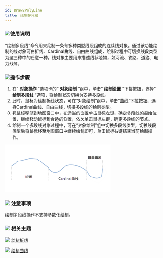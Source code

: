 ```yaml
---
id: Draw2PolyLine
title: 绘制多段线
---
```

### ![](../../../img/read.gif)使用说明

“绘制多段线”命令用来绘制一条有多种类型线段组成的连续线对象。通过该功能绘制的线对象可由折线、Cardinal曲线、自由曲线组成，绘制过程中可切换线段类型为这三种中的任意一种。线对象主要用来描述线状地物，如河流、铁路、道路、电力线等。

### ![](../../../img/read.gif)操作步骤

1. 在“ **对象操作** ”选项卡的“ **对象绘制** ”组中，单击“ **绘制设置** ”下拉按钮，选择” **绘制多段线** “选项，将绘制状态切换为支持多段线。
2. 此时，鼠标为绘制折线状态，可在“对象绘制”组中，单击“曲线”下拉按钮，选择Cardinal曲线、自由曲线，切换多段线的绘制类型。
3. 将鼠标移动到地图窗口中，在适当的位置单击鼠标左键，确定多段线的起始位置，继续移动鼠标到合适的位置，依次单击鼠标左键，确定多段线的节点。
4. 绘制一个多段线对象过程中，可在“对象绘制”组中切换多段线类型，切换线段类型后将鼠标移至地图窗口中继续绘制即可，单击鼠标右键结束当前绘制操作。  

![](img/Draw2PolyLine.png)  


### ![](../../../img/note.png) 注意事项

绘制多段线操作不支持参数化绘制。

### ![](../../../img/seealso.png) 相关主题

![](../../../img/smalltitle.png) [绘制折线](DrawPolyLine)

![](../../../img/smalltitle.png) [绘制曲线](DrawCurve)


